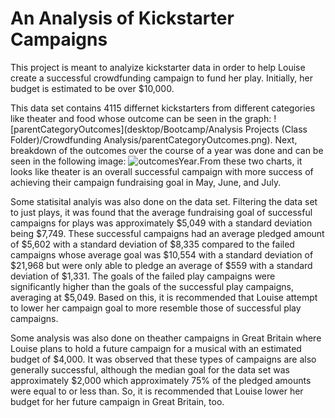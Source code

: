 # An Analysis of Kickstarter Campaigns
This project is meant to analyize kickstarter data in order to help Louise create a successful crowdfunding campaign to fund her play. Initially, her budget is estimated to be over $10,000. 

This data set contains 4115 differnet kickstarters from different categories like theater and food whose outcome can be seen in the graph: 
![parentCategoryOutcomes](desktop/Bootcamp/Analysis Projects (Class Folder)/Crowdfunding Analysis/parentCategoryOutcomes.png). Next, breakdown of the outcomes over the course of a year was done and can be seen in the following image: ![outcomesYear](desktop/outcomesYear.png).From these two charts, it looks like theater is an overall successful campaign with more success of achieving their campaign fundraising goal in May, June, and July. 

Some statisital analyis was also done on the data set. Filtering the data set to just plays, it was found that the average fundraising goal of successful campaigns for plays was approximately $5,049 with a standard deviation being $7,749. These successful campaigns had an average pledged amount of $5,602 with a standard deviation of $8,335 compared to the failed campaigns whose average goal was $10,554 with a standard deviation of $21,968 but were only able to pledge an average of $559 with a standard deviation of $1,331. The goals of the failed play campaigns  were significantly higher than the goals of the successful play campaigns, averaging at $5,049. Based on this, it is recommended that Louise attempt to lower her campaign goal to more resemble those of successful play campaigns. 

Some analysis was also done on theather campaigns in Great Britain where Louise plans to hold a future campaign for a musical with an estimated budget of $4,000. It was observed that these types of campaigns are also generally successful, although the median goal for the data set was approximately $2,000 which approximately 75% of the pledged amounts were equal to or less than. So, it is recommended that Louise lower her budget for her future campaign in Great Britain, too. 



